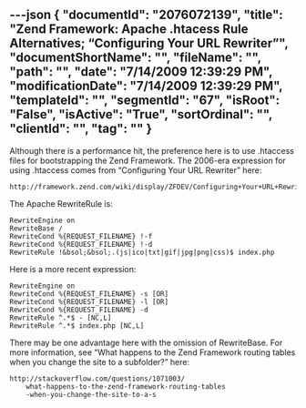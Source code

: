 ---json
{
  "documentId": "2076072139",
  "title": "Zend Framework: Apache .htacess Rule Alternatives; “Configuring Your URL Rewriter”",
  "documentShortName": "",
  "fileName": "",
  "path": "",
  "date": "7/14/2009 12:39:29 PM",
  "modificationDate": "7/14/2009 12:39:29 PM",
  "templateId": "",
  "segmentId": "67",
  "isRoot": "False",
  "isActive": "True",
  "sortOrdinal": "",
  "clientId": "",
  "tag": ""
}
---

Although there is a performance hit, the preference here is to use .htaccess files for bootstrapping the Zend Framework. The 2006-era expression for using .htaccess comes from “Configuring Your URL Rewriter” here:

    http://framework.zend.com/wiki/display/ZFDEV/Configuring+Your+URL+Rewriter

The Apache RewriteRule is:

    RewriteEngine on
    RewriteBase /
    RewriteCond %{REQUEST_FILENAME} !-f
    RewriteCond %{REQUEST_FILENAME} !-d
    RewriteRule !&bsol;&bsol;.(js|ico|txt|gif|jpg|png|css)$ index.php

Here is a more recent expression:

    RewriteEngine on
    RewriteCond %{REQUEST_FILENAME} -s [OR]
    RewriteCond %{REQUEST_FILENAME} -l [OR]
    RewriteCond %{REQUEST_FILENAME} -d 
    RewriteRule ^.*$ - [NC,L]
    RewriteRule ^.*$ index.php [NC,L]

There may be one advantage here with the omission of RewriteBase. For more information, see “What happens to the Zend Framework routing tables when you change the site to a subfolder?” here:

    http://stackoverflow.com/questions/1071003/
        what-happens-to-the-zend-framework-routing-tables
        -when-you-change-the-site-to-a-s
